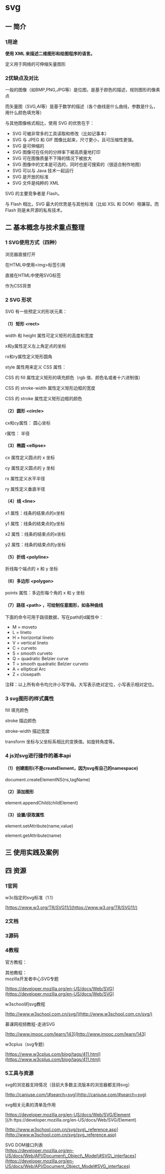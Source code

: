# svg

## 一 简介

### 1用途

**使用 XML 来描述二维图形和绘图程序的语言。**

定义用于网络的可伸缩矢量图形

### 2优缺点及对比

一般的图像（如BMP,PNG,JPG等）是位图，是基于颜色的描述，规则图形的像素点

而矢量图（SVG,AI等）是基于数学的描述（各个曲线是什么曲线，参数是什么，用什么颜色填充等）

与其他图像格式相比，使用 SVG 的优势在于：

* SVG 可被非常多的工具读取和修改（比如记事本）
* SVG 与 JPEG 和 GIF 图像比起来，尺寸更小，且可压缩性更强。
* SVG 是可伸缩的
* SVG 图像可在任何的分辨率下被高质量地打印
* SVG 可在图像质量不下降的情况下被放大
* SVG 图像中的文本是可选的，同时也是可搜索的（很适合制作地图）
* SVG 可以与 Java 技术一起运行
* SVG 是开放的标准
* SVG 文件是纯粹的 XML

SVG 的主要竞争者是 Flash。

与 Flash 相比，SVG 最大的优势是与其他标准（比如 XSL 和 DOM）相兼容。而 Flash 则是未开源的私有技术。

## 二 基本概念与技术重点整理

### 1 SVG使用方式（四种）

浏览器直接打开

在HTML中使用&lt;img&gt;标签引用

直接在HTML中使用SVG标签

作为CSS背景

### 2 SVG 形状

SVG 有一些预定义的形状元素：

#### （1）矩形 &lt;rect&gt;

width 和 height 属性可定义矩形的高度和宽度

x和y属性定义左上角定点的坐标

rx和ry属性定义矩形圆角

style 属性用来定义 CSS 属性：

CSS 的 fill 属性定义矩形的填充颜色（rgb 值、颜色名或者十六进制值）

CSS 的 stroke-width 属性定义矩形边框的宽度

CSS 的 stroke 属性定义矩形边框的颜色

#### （2）圆形 &lt;circle&gt;

cx和cy属性： 圆心坐标

r属性： 半径

#### （3）椭圆 &lt;ellipse&gt;

cx 属性定义圆点的 x 坐标

cy 属性定义圆点的 y 坐标

rx 属性定义水平半径

ry 属性定义垂直半径

#### （4）线 &lt;line&gt;

x1 属性：线条的结束点的x坐标

y1 属性：线条的结束点的y坐标

x2 属性：线条的结束点的x坐标

y2 属性：线条的结束点的y坐标

#### （5）折线 &lt;polyline&gt;

折线每个端点的 x 和 y 坐标

#### （6）多边形 &lt;polygon&gt;

points 属性：多边形每个角的 x 和 y 坐标

#### （7）路径 &lt;path&gt; ，可绘制任意图形，如各种曲线

下面的命令可用于路径数据，写在path的d属性中：

* M = moveto
* L = lineto
* H = horizontal lineto
* V = vertical lineto
* C = curveto
* S = smooth curveto
* Q = quadratic Belzier curve
* T = smooth quadratic Belzier curveto
* A = elliptical Arc
* Z = closepath

注释：以上所有命令均允许小写字母。大写表示绝对定位，小写表示相对定位。

### 3 svg图形的样式属性

fill 填充颜色

stroke 描边颜色

stroke-width 描边宽度

transform 坐标与父坐标系相比的变换值。如旋转角度等。

### 4 js对svg进行操作的基本api

#### （1）创建图形\(不是createElement，因为svg有自己的namespace\)

document.createElementNS\(ns,tagName\)



#### （2）添加图形

element.appendChild\(childElement\)



#### （3）设置/获取属性

element.setAttribute\(name,value\)

element.getAttribute\(name\)



## 三 使用实践及案例

## 四 资源

### 1官网

w3c指定的svg标准（1.1）

[https://www.w3.org/TR/SVG11/](https://www.w3.org/TR/SVG11/)

### 2文档

### 3源码

### 4教程

官方教程：

其他教程：  
mozilla开发者中心SVG专题

[https://developer.mozilla.org/en-US/docs/Web/SVG](https://developer.mozilla.org/en-US/docs/Web/SVG)

w3school的svg教程

[http://www.w3school.com.cn/svg/](http://www.w3school.com.cn/svg/)

慕课网视频教程-走进SVG

[http://www.imooc.com/learn/143](http://www.imooc.com/learn/143)

w3cplus（svg专题）

[https://www.w3cplus.com/blog/tags/411.html](https://www.w3cplus.com/blog/tags/411.html)

### 5工具与资源

svg的浏览器支持情况（目前大多数主流版本的浏览器都支持svg）

[http://caniuse.com/\#search=svg](http://caniuse.com/#search=svg)

svg相关元素的清单及作用

[https://developer.mozilla.org/en-US/docs/Web/SVG/Element  
](/h ttps://developer.mozilla.org/en-US/docs/Web/SVG/Element)

[http://www.w3school.com.cn/svg/svg\_reference.asp](http://www.w3school.com.cn/svg/svg_reference.asp)

SVG DOM接口列表  
[https://developer.mozilla.org/en-US/docs/Web/API/Document\_Object\_Model\#SVG\_interfaces](https://developer.mozilla.org/en-US/docs/Web/API/Document_Object_Model#SVG_interfaces)

